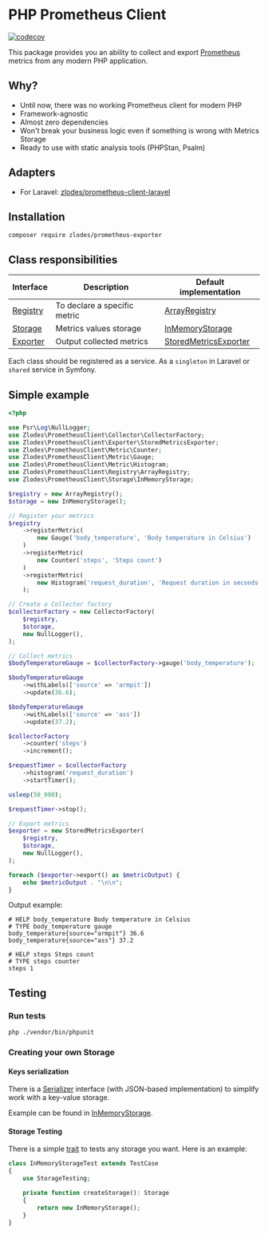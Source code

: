 # PHP Prometheus Client

[![codecov](https://codecov.io/gh/zlodes/php-prometheus-client/branch/master/graph/badge.svg?token=ROMQ8VBN0A)](https://codecov.io/gh/zlodes/php-prometheus-client)

This package provides you an ability to collect and export [Prometheus](https://prometheus.io/) metrics from any modern PHP application.

## Why?

* Until now, there was no working Prometheus client for modern PHP
* Framework-agnostic
* Almost zero dependencies
* Won't break your business logic even if something is wrong with Metrics Storage
* Ready to use with static analysis tools (PHPStan, Psalm)

## Adapters
* For Laravel: [zlodes/prometheus-client-laravel](https://github.com/zlodes/php-prometheus-client-laravel)

## Installation

```shell
composer require zlodes/prometheus-exporter
```

## Class responsibilities

| Interface                             | Description                  | Default implementation                                          |
|---------------------------------------|------------------------------|-----------------------------------------------------------------|
| [Registry](src/Registry/Registry.php) | To declare a specific metric | [ArrayRegistry](src/Registry/ArrayRegistry.php)                 |
| [Storage](src/Storage/Storage.php)    | Metrics values storage       | [InMemoryStorage](src/Storage/InMemoryStorage.php)              |
| [Exporter](src/Exporter/Exporter.php) | Output collected metrics     | [StoredMetricsExporter](src/Exporter/StoredMetricsExporter.php) |

Each class should be registered as a service. As a `singleton` in Laravel or `shared` service in Symfony.

## Simple example

```php
<?php

use Psr\Log\NullLogger;
use Zlodes\PrometheusClient\Collector\CollectorFactory;
use Zlodes\PrometheusClient\Exporter\StoredMetricsExporter;
use Zlodes\PrometheusClient\Metric\Counter;
use Zlodes\PrometheusClient\Metric\Gauge;
use Zlodes\PrometheusClient\Metric\Histogram;
use Zlodes\PrometheusClient\Registry\ArrayRegistry;
use Zlodes\PrometheusClient\Storage\InMemoryStorage;

$registry = new ArrayRegistry();
$storage = new InMemoryStorage();

// Register your metrics
$registry
    ->registerMetric(
        new Gauge('body_temperature', 'Body temperature in Celsius')
    )
    ->registerMetric(
        new Counter('steps', 'Steps count')
    )
    ->registerMetric(
        new Histogram('request_duration', 'Request duration in seconds'),
    );

// Create a Collector factory
$collectorFactory = new CollectorFactory(
    $registry,
    $storage,
    new NullLogger(),
);

// Collect metrics
$bodyTemperatureGauge = $collectorFactory->gauge('body_temperature');

$bodyTemperatureGauge
    ->withLabels(['source' => 'armpit'])
    ->update(36.6);

$bodyTemperatureGauge
    ->withLabels(['source' => 'ass'])
    ->update(37.2);

$collectorFactory
    ->counter('steps')
    ->increment();

$requestTimer = $collectorFactory
    ->histogram('request_duration')
    ->startTimer();

usleep(50_000);

$requestTimer->stop();

// Export metrics
$exporter = new StoredMetricsExporter(
    $registry,
    $storage,
    new NullLogger(),
);

foreach ($exporter->export() as $metricOutput) {
    echo $metricOutput . "\n\n";
}
```

Output example:
```
# HELP body_temperature Body temperature in Celsius
# TYPE body_temperature gauge
body_temperature{source="armpit"} 36.6
body_temperature{source="ass"} 37.2

# HELP steps Steps count
# TYPE steps counter
steps 1
```

## Testing

### Run tests

```shell
php ./vendor/bin/phpunit
```

### Creating your own Storage

#### Keys serialization

There is a [Serializer](PrometheusClient/KeySerialization/Serializer.php) interface (with JSON-based implementation) to simplify work with a key-value storage.

Example can be found in [InMemoryStorage](PrometheusClient/Storage/InMemoryStorage.php).

#### Storage Testing

There is a simple [trait](PrometheusClient/Storage/StorageTesting.php) to tests any storage you want. Here is an example:

```php
class InMemoryStorageTest extends TestCase
{
    use StorageTesting;

    private function createStorage(): Storage
    {
        return new InMemoryStorage();
    }
}
```
